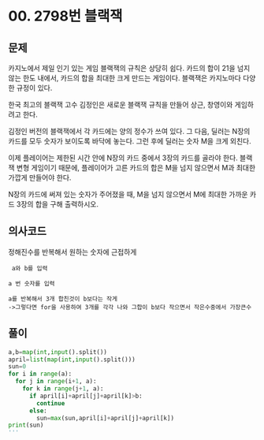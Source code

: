 # 00. 2798번 블랙잭
## 문제
카지노에서 제일 인기 있는 게임 블랙잭의 규칙은 상당히 쉽다. 카드의 합이 21을 넘지 않는 한도 내에서, 카드의 합을 최대한 크게 만드는 게임이다. 블랙잭은 카지노마다 다양한 규정이 있다.

한국 최고의 블랙잭 고수 김정인은 새로운 블랙잭 규칙을 만들어 상근, 창영이와 게임하려고 한다.

김정인 버전의 블랙잭에서 각 카드에는 양의 정수가 쓰여 있다. 그 다음, 딜러는 N장의 카드를 모두 숫자가 보이도록 바닥에 놓는다. 그런 후에 딜러는 숫자 M을 크게 외친다.

이제 플레이어는 제한된 시간 안에 N장의 카드 중에서 3장의 카드를 골라야 한다. 블랙잭 변형 게임이기 때문에, 플레이어가 고른 카드의 합은 M을 넘지 않으면서 M과 최대한 가깝게 만들어야 한다.

N장의 카드에 써져 있는 숫자가 주어졌을 때, M을 넘지 않으면서 M에 최대한 가까운 카드 3장의 합을 구해 출력하시오.
## 의사코드
정해진수를 반복해서 원하는 숫자에 근접하게
```
 a와 b를 입력

a 번 숫자를 입력

a를 반복해서 3개 합친것이 b보다는 작게
->그렇다면 for을 사용하여 3개를 각각 나와 그합이 b보다 작으면서 작은수중에서 가장큰수
```

## 풀이
```python
a,b=map(int,input().split())
april=list(map(int,input().split()))
sun=0
for i in range(a):
  for j in range(i+1, a):
    for k in range(j+1, a):
      if april[i]+april[j]+april[k]>b:
        continue
      else:
        sun=max(sun,april[i]+april[j]+april[k])
print(sun)
'''
